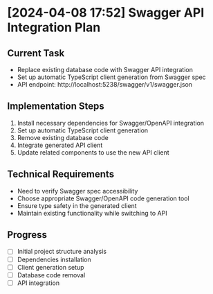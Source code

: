 # [2024-04-08 17:52] Swagger API Integration Plan

## Current Task
- Replace existing database code with Swagger API integration
- Set up automatic TypeScript client generation from Swagger spec
- API endpoint: http://localhost:5238/swagger/v1/swagger.json

## Implementation Steps
1. Install necessary dependencies for Swagger/OpenAPI integration
2. Set up automatic TypeScript client generation
3. Remove existing database code
4. Integrate generated API client
5. Update related components to use the new API client

## Technical Requirements
- Need to verify Swagger spec accessibility
- Choose appropriate Swagger/OpenAPI code generation tool
- Ensure type safety in the generated client
- Maintain existing functionality while switching to API

## Progress
- [ ] Initial project structure analysis
- [ ] Dependencies installation
- [ ] Client generation setup
- [ ] Database code removal
- [ ] API integration 